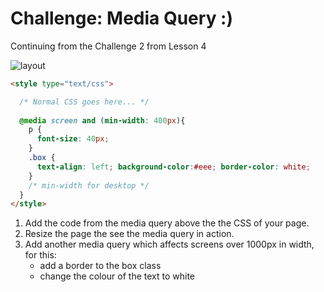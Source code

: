 # Challenge: Media Query  :)

Continuing from the Challenge 2 from Lesson 4 

![layout](img/layout.png)

```html
<style type="text/css"> 

  /* Normal CSS goes here... */
  
  @media screen and (min-width: 400px){ 
    p {
      font-size: 40px;
    } 
    .box {
      text-align: left; background-color:#eee; border-color: white;
    }
    /* min-width for desktop */
  } 
</style>
```

1. Add the code from the media query above the the CSS of your page.
2. Resize the page the see the media query in action.
3. Add another media query which affects screens over 1000px in width, for this:
    - add a border to the box class
    - change the colour of the text to white
